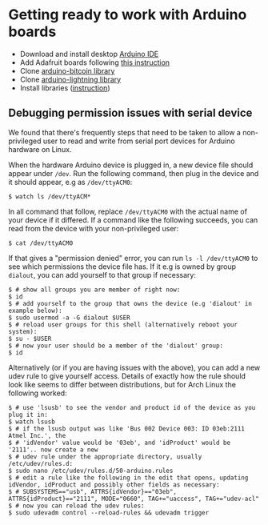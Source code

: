 # Getting ready to work with Arduino boards

- Download and install desktop [Arduino IDE](https://www.arduino.cc/en/Main/Software)
- Add Adafruit boards following [this instruction](https://learn.adafruit.com/adafruit-feather-m0-adalogger/setup)
- Clone [arduino-bitcoin library](https://github.com/arduino-bitcoin/arduino-bitcoin)
- Clone [arduino-lightning library](https://github.com/arduino-bitcoin/arduino-lightning)
- Install libraries ([instruction](https://www.arduino.cc/en/guide/libraries))

## Debugging permission issues with serial device

We found that there's frequently steps that need to be taken to allow a non-privileged user to read and write
from serial port devices for Arduino hardware on Linux.

When the hardware Arduino device is plugged in, a new device file should appear under `/dev`. Run the following
command, then plug in the device and it should appear, e.g as `/dev/ttyACM0`:

```
$ watch ls /dev/ttyACM*
```

In all command that follow, replace `/dev/ttyACM0` with the actual name of your device if it differed.
If a command like the following succeeds, you can read from the device with your non-privileged user:

```
$ cat /dev/ttyACM0
```

If that gives a "permission denied" error, you can run `ls -l /dev/ttyACM0` to see which permissions the device
file has. If it e.g is owned by group `dialout`, you can add yourself to that group if necessary:

```
$ # show all groups you are member of right now:
$ id
$ # add yourself to the group that owns the device (e.g 'dialout' in example below):
$ sudo usermod -a -G dialout $USER
$ # reload user groups for this shell (alternatively reboot your system):
$ su - $USER
$ # now your user should be a member of the 'dialout' group:
$ id
```

Alternatively (or if you are having issues with the above), you can add a new udev rule to give yourself
access. Details of exactly how the rule should look like seems to differ between distributions, but for
Arch Linux the following worked:

```
$ # use 'lsusb' to see the vendor and product id of the device as you plug it in:
$ watch lsusb
$ # if the lsusb output was like 'Bus 002 Device 003: ID 03eb:2111 Atmel Inc.', the
$ # 'idVendor' value would be '03eb', and 'idProduct' would be '2111'.. now create a new
$ # udev rule under the appropriate directory, usually /etc/udev/rules.d:
$ sudo nano /etc/udev/rules.d/50-arduino.rules
$ # edit a rule like the following in the edit that opens, updating idVendor, idProduct and possibly other fields as necessary:
$ # SUBSYSTEMS=="usb", ATTRS{idVendor}=="03eb", ATTRS{idProduct}=="2111", MODE="0660", TAG+="uaccess", TAG+="udev-acl"
$ # now you can reload the udev rules:
$ sudo udevadm control --reload-rules && udevadm trigger
